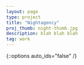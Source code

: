 ```yaml
---
layout: page
type: project
title: "Nightagency"
proj_thumb: night-thumb.jpg
description: blah blah blah
tag: work
---
```


{::options auto_ids="false" /}

